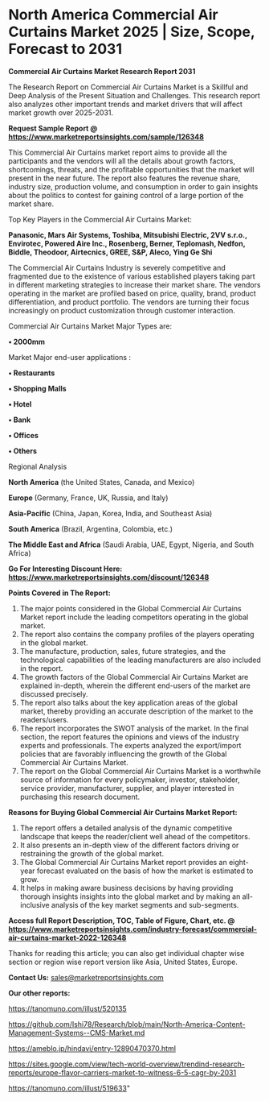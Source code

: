 # North America Commercial Air Curtains Market 2025 | Size, Scope, Forecast to 2031

<strong>Commercial Air Curtains Market Research Report 2031</strong>

The Research Report on Commercial Air Curtains Market is a Skillful and Deep Analysis of the Present Situation and Challenges. This research report also analyzes other important trends and market drivers that will affect market growth over 2025-2031.

<strong>Request Sample Report @ <a href=https://www.marketreportsinsights.com/sample/126348>https://www.marketreportsinsights.com/sample/126348</a></strong>

This Commercial Air Curtains market report aims to provide all the participants and the vendors will all the details about growth factors, shortcomings, threats, and the profitable opportunities that the market will present in the near future. The report also features the revenue share, industry size, production volume, and consumption in order to gain insights about the politics to contest for gaining control of a large portion of the market share.

Top Key Players in the Commercial Air Curtains Market:

<strong>Panasonic, Mars Air Systems, Toshiba, Mitsubishi Electric, 2VV s.r.o., Envirotec, Powered Aire Inc., Rosenberg, Berner, Teplomash, Nedfon, Biddle, Theodoor, Airtecnics, GREE, S&P, Aleco, Ying Ge Shi</strong>

The Commercial Air Curtains Industry is severely competitive and fragmented due to the existence of various established players taking part in different marketing strategies to increase their market share. The vendors operating in the market are profiled based on price, quality, brand, product differentiation, and product portfolio. The vendors are turning their focus increasingly on product customization through customer interaction.

Commercial Air Curtains Market Major Types are:

<strong>• 2000mm</strong>

Market Major end-user applications :

<strong>• Restaurants

• Shopping Malls

• Hotel

• Bank

• Offices

• Others</strong>

Regional Analysis

</u><strong><b>North America</b></strong> (the United States, Canada, and Mexico)

<strong><b>Europe </b></strong>(Germany, France, UK, Russia, and Italy)

<strong><b>Asia-Pacific</b></strong> (China, Japan, Korea, India, and Southeast Asia)

<strong><b>South America</b></strong> (Brazil, Argentina, Colombia, etc.)

<strong><b>The Middle East and Africa</b></strong> (Saudi Arabia, UAE, Egypt, Nigeria, and South Africa)

<strong>Go For Interesting Discount Here: <a href=https://www.marketreportsinsights.com/discount/126348>https://www.marketreportsinsights.com/discount/126348</a></strong>

<strong>Points Covered in The Report:</strong>
<ol>
  <li>The major points considered in the Global Commercial Air Curtains Market report include the leading competitors operating in the global market.</li>
  <li>The report also contains the company profiles of the players operating in the global market.</li>
  <li>The manufacture, production, sales, future strategies, and the technological capabilities of the leading manufacturers are also included in the report.</li>
  <li>The growth factors of the Global Commercial Air Curtains Market are explained in-depth, wherein the different end-users of the market are discussed precisely.</li>
  <li>The report also talks about the key application areas of the global market, thereby providing an accurate description of the market to the readers/users.</li>
  <li>The report incorporates the SWOT analysis of the market. In the final section, the report features the opinions and views of the industry experts and professionals. The experts analyzed the export/import policies that are favorably influencing the growth of the Global Commercial Air Curtains Market.</li>
  <li>The report on the Global Commercial Air Curtains Market is a worthwhile source of information for every policymaker, investor, stakeholder, service provider, manufacturer, supplier, and player interested in purchasing this research document.</li>
</ol>
<strong>Reasons for Buying Global Commercial Air Curtains Market Report:</strong>

<ol>
  <li>The report offers a detailed analysis of the dynamic competitive landscape that keeps the reader/client well ahead of the competitors.</li>
  <li>It also presents an in-depth view of the different factors driving or restraining the growth of the global market.</li>
  <li>The Global Commercial Air Curtains Market report provides an eight-year forecast evaluated on the basis of how the market is estimated to grow.</li>
  <li>It helps in making aware business decisions by having providing thorough insights insights into the global market and by making an all-inclusive analysis of the key market segments and sub-segments.</li>
</ol>
<strong>Access full Report Description, TOC, Table of Figure, Chart, etc. @ <a href=https://www.marketreportsinsights.com/industry-forecast/commercial-air-curtains-market-2022-126348>https://www.marketreportsinsights.com/industry-forecast/commercial-air-curtains-market-2022-126348</a></strong>


Thanks for reading this article; you can also get individual chapter wise section or region wise report version like Asia, United States, Europe.

<strong>Contact Us:</strong>
sales@marketreportsinsights.com

<strong>Our other reports:</strong>

<a href=https://tanomuno.com/illust/520135>https://tanomuno.com/illust/520135</a>

<a href=https://github.com/Ishi78/Research/blob/main/North-America-Content-Management-Systems--CMS-Market.md>https://github.com/Ishi78/Research/blob/main/North-America-Content-Management-Systems--CMS-Market.md</a>

<a href=https://ameblo.jp/hindavi/entry-12890470370.html>https://ameblo.jp/hindavi/entry-12890470370.html</a>

<a href=https://sites.google.com/view/tech-world-overview/trendind-research-reports/europe-flavor-carriers-market-to-witness-6-5-cagr-by-2031>https://sites.google.com/view/tech-world-overview/trendind-research-reports/europe-flavor-carriers-market-to-witness-6-5-cagr-by-2031</a>

<a href=https://tanomuno.com/illust/519633>https://tanomuno.com/illust/519633</a>"

